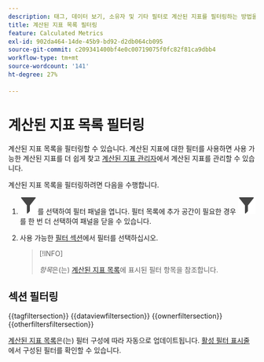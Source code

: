 ```yaml
---
description: 태그, 데이터 보기, 소유자 및 기타 필터로 계산된 지표를 필터링하는 방법을 알아봅니다.
title: 계산된 지표 목록 필터링
feature: Calculated Metrics
exl-id: 902da464-14de-45b9-bd92-d2db064cb095
source-git-commit: c209341400bf4e0c00719075f0fc82f81ca9dbb4
workflow-type: tm+mt
source-wordcount: '141'
ht-degree: 27%

---
```


# 계산된 지표 목록 필터링

계산된 지표 목록을 필터링할 수 있습니다. 계산된 지표에 대한 필터를 사용하면 사용 가능한 계산된 지표를 더 쉽게 찾고 [계산된 지표 관리자](cm-manager.md)에서 계산된 지표를 관리할 수 있습니다.


계산된 지표 목록을 필터링하려면 다음을 수행합니다.

1. ![Filter](/help/assets/icons/Filter.svg)를 선택하여 필터 패널을 엽니다. 필터 목록에 추가 공간이 필요한 경우 ![Filter](/help/assets/icons/Filter.svg)를 한 번 더 선택하여 패널을 닫을 수 있습니다.
1. 사용 가능한 [필터 섹션](#filter-sections)에서 필터를 선택하십시오.

   >[!INFO]
   >
   >*항목*&#x200B;은(는) [계산된 지표 목록](cm-manager.md#filters-list)에 표시된 필터 항목을 참조합니다.
   > 

## 섹션 필터링

{{tagfiltersection}}
{{dataviewfiltersection}}
{{ownerfiltersection}}
{{otherfiltersfiltersection}}


[계산된 지표 목록](cm-manager.md#filters-list)은(는) 필터 구성에 따라 자동으로 업데이트됩니다. [활성 필터 표시줄](cm-manager.md#active-filter-bar)에서 구성된 필터를 확인할 수 있습니다.
